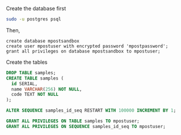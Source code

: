 
Create the database first

```bash
sudo -u postgres psql
```

Then,

```
create database mpostsandbox
create user mpostuser with encrypted password 'mpostpassword';
grant all privileges on database mpostsandbox to mpostuser;
```

Create the tables

```sql
DROP TABLE samples;
CREATE TABLE samples (
  id SERIAL,
  name VARCHAR(256) NOT NULL,
  code TEXT NOT NULL
);

ALTER SEQUENCE samples_id_seq RESTART WITH 100000 INCREMENT BY 1;

GRANT ALL PRIVILEGES ON TABLE samples TO mpostuser;
GRANT ALL PRIVILEGES ON SEQUENCE samples_id_seq TO mpostuser;
```

